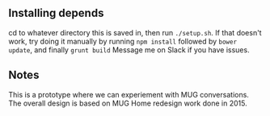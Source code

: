 ## Installing depends
cd to whatever directory this is saved in, then run `./setup.sh`. If that doesn't work, try doing it manually by running `npm install` followed by `bower update`, and finally `grunt build`
Message me on Slack if you have issues.

## Notes
This is a prototype where we can experiement with MUG conversations. The overall design is based on MUG Home redesign work done in 2015.
